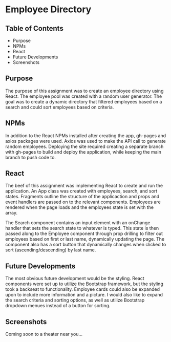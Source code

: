 # Employee Directory

## Table of Contents
* Purpose
* NPMs
* React
* Future Developments
* Screenshots

## Purpose
The purpose of this assignment was to create an employee directory using React.  The employee pool was created with a random user generator.  The goal was to create a dynamic directory that filtered employees based on a search and could sort employees based on criteria.

## NPMs
In addition to the React NPMs installed after creating the app, gh-pages and axios packages were used.  Axios was used to make the API call to generate random employees.  Deploying the site required creating a separate branch with gh-pages to build and deploy the application, while keeping the main branch to push code to.

## React
The beef of this assignment was implementing React to create and run the application.  An App class was created with employees, search, and sort states.  Fragments outline the structure of the applicaction and props and event handlers are passed on to the relevant components.  Employees are rendered when the page loads and the employees state is set with the array.

The Search component contains an input element with an onChange handler that sets the search state to whatever is typed.  This state is then passed along to the Employee component through prop drilling to filter out employees based on first or last name, dynamically updating the page.  The component also has a sort button that dynamically changes when clicked to sort (ascending/descending) by last name.

## Future Developments
The most obvious future development would be the styling.  React components were set up to utilize the Bootstrap framework, but the styling took a backseat to functionality.  Employee cards could also be expanded upon to include more information and a picture.  I would also like to expand the search criteria and sorting options, as well as utilize Bootstrap dropdown menues instead of a button for sorting.

## Screenshots
Coming soon to a theater near you...